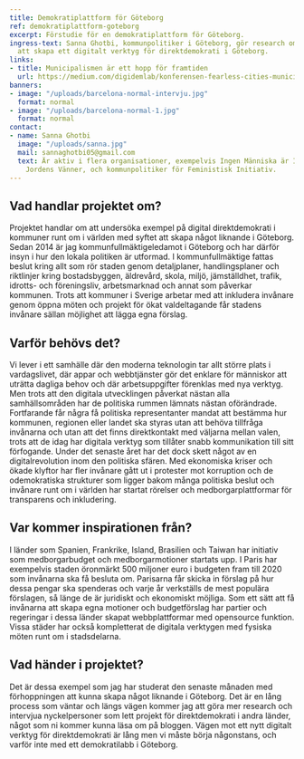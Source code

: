 ```yaml
---
title: Demokratiplattform för Göteborg
ref: demokratiplattform-goteborg
excerpt: Förstudie för en demokratiplattform för Göteborg.
ingress-text: Sanna Ghotbi, kommunpolitiker i Göteborg, gör research om möjligheten
  att skapa ett digitalt verktyg för direktdemokrati i Göteborg.
links:
- title: Municipalismen är ett hopp för framtiden
  url: https://medium.com/digidemlab/konferensen-fearless-cities-municipalismen-%C3%A4r-ett-hopp-f%C3%B6r-framtiden-689e326a5fe
banners:
- image: "/uploads/barcelona-normal-intervju.jpg"
  format: normal
- image: "/uploads/barcelona-normal-1.jpg"
  format: normal
contact:
- name: Sanna Ghotbi
  image: "/uploads/sanna.jpg"
  mail: sannaghotbi05@gmail.com
  text: Är aktiv i flera organisationer, exempelvis Ingen Människa är Illegal och
    Jordens Vänner, och kommunpolitiker för Feministisk Initiativ.
---
```


## Vad handlar projektet om?
Projektet handlar om att undersöka exempel på digital direktdemokrati i kommuner runt om i världen med syftet att skapa något liknande i Göteborg. Sedan 2014 är jag kommunfullmäktigeledamot i Göteborg och har därför insyn i hur den lokala politiken är utformad. I kommunfullmäktige fattas beslut kring allt som rör staden genom detaljplaner, handlingsplaner och riktlinjer kring bostadsbyggen, äldrevård, skola, miljö, jämställdhet, trafik, idrotts- och föreningsliv, arbetsmarknad och annat som påverkar kommunen. Trots att kommuner i Sverige arbetar med att inkludera invånare genom öppna möten och projekt för ökat valdeltagande får stadens invånare sällan möjlighet att lägga egna förslag.

## Varför behövs det?
Vi lever i ett samhälle där den moderna teknologin tar allt större plats i vardagslivet, där appar och webbtjänster gör det enklare för människor att uträtta dagliga behov och där arbetsuppgifter förenklas med nya verktyg. Men trots att den digitala utvecklingen påverkat nästan alla samhällsområden har de politiska rummen lämnats nästan oförändrade. Fortfarande får några få politiska representanter mandat att bestämma hur kommunen, regionen eller landet ska styras utan att behöva tillfråga invånarna och utan att det finns direktkontakt med väljarna mellan valen, trots att de idag har digitala verktyg som tillåter snabb kommunikation till sitt förfogande. Under det senaste året har det dock skett något av en digitalrevolution inom den politiska sfären. Med ekonomiska kriser och ökade klyftor har fler invånare gått ut i protester mot korruption och de odemokratiska strukturer som ligger bakom många politiska beslut och invånare runt om i världen har startat rörelser och medborgarplattformar för transparens och inkludering.

## Var kommer inspirationen från?
I länder som Spanien, Frankrike, Island, Brasilien och Taiwan har initiativ som medborgarbudget och medborgarmotioner startats upp. I Paris har exempelvis staden öronmärkt 500 miljoner euro i budgeten fram till 2020 som invånarna ska få besluta om. Parisarna får skicka in förslag på hur dessa pengar ska spenderas och varje år verkställs de mest populära förslagen, så länge de är juridiskt och ekonomiskt möjliga. Som ett sätt att få invånarna att skapa egna motioner och budgetförslag har partier och regeringar i dessa länder skapat webbplattformar med opensource funktion. Vissa städer har också kompletterat de digitala verktygen med fysiska möten runt om i stadsdelarna.

## Vad händer i projektet?
Det är dessa exempel som jag har studerat den senaste månaden med förhoppningen att kunna skapa något liknande i Göteborg. Det är en lång process som väntar och längs vägen kommer jag att göra mer research och intervjua nyckelpersoner som lett projekt för direktdemokrati i andra länder, något som ni kommer kunna läsa om på bloggen. Vägen mot ett nytt digitalt verktyg för direktdemokrati är lång men vi måste börja någonstans, och varför inte med ett demokratilabb i Göteborg.
